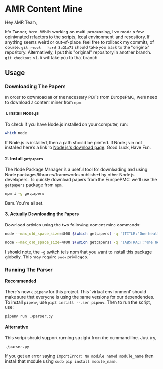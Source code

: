 # AMR Content Mine

Hey AMR Team,

It's Tanner, here. While working on multi-processing, I've made a few opinionated refactors to the scripts, local environment, and repository. If anything seems weird or out-of-place, feel free to rollback my commits, of course. `git reset --hard 3a21a71` should take you back to the "original"  repository. Alternatively, I put this "original" repository in another branch. `git checkout v1.0` will take you to that branch.

## Usage

### Downloading The Papers

In order to download all of the necessary PDFs from EuropePMC, we'll need to download a content miner from `npm`.

#### 1. Install Node.js

To check if you have Node.js installed on your computer, run:

```bash
which node
```

If Node.js is installed, then a path should be printed. If Node.js in not installed here's a link to [Node.js's download page](https://nodejs.org/en/download/). Good Luck, Have Fun.

#### 2. Install `getpapers`

The Node Package Manager is a useful tool for downloading and using Node packages/libraries/frameworks published by other Node.js developers. To quickly download papers from the EuropePMC, we'll use the `getpapers` package from `npm`.

```bash
npm i -g getpapers
```

Bam. You're all set.

#### 3. Actually Downloading the Papers

Download articles using the two following content mine commands:

```bash
node --max_old_space_size=4000 $(which getpapers) -q '(TITLE:"One health" OR TITLE:"One medicine" OR TITLE:"Animal" OR TITLE:"human" OR TITLE:"environment" OR TITLE:"ecosystem" OR TITLE:"ecohealth") AND (TITLE:"Antimicrobial resistance" OR TITLE:"antibiotic resistance" OR TITLE:"drug resistance" OR TITLE:"multi-drug resistance" OR TITLE:"resistance" OR TITLE:"AMR" OR TITLE:"ABR" OR TITLE:"AR" OR TITLE:"MDR") NOT (TITLE:"herbicide" OR TITLE:"pesticide" OR TITLE:"disease resistance" OR TITLE:"fungicide")' -o AmsContainer -p -f AmsContentMineLog

node --max_old_space_size=4000 $(which getpapers) -q '(ABSTRACT:"One health" OR ABSTRACT:"One medicine" OR ABSTRACT:"Animal" OR ABSTRACT:"human" OR ABSTRACT:"environment" OR ABSTRACT:"ecosystem" OR ABSTRACT:"ecohealth") AND (ABSTRACT:"Antimicrobial resistance" OR ABSTRACT:"antibiotic resistance" OR ABSTRACT:"drug resistance" OR ABSTRACT:"multi-drug resistance" OR ABSTRACT:"resistance" OR ABSTRACT:"AMR" OR ABSTRACT:"ABR" OR ABSTRACT:"AR" OR ABSTRACT:"MDR") NOT (ABSTRACT:"herbicide" OR ABSTRACT:"pesticide" OR ABSTRACT:"disease resistance" OR ABSTRACT:"fungicide")' -o AmsContainer -p -f AmsContentMineLog
  ```

I should note, the `-g` switch tells npm that you want to install this package globally. This may require `sudo` privileges.

### Running The Parser

#### Recommended

There's now a `pipenv` for this project. This 'virtual environment' should make sure that everyone is using the same versions for our dependencies. To install `pipenv`, use `pip3 install --user pipenv`. Then to run the script, use:

```bash
pipenv run ./parser.py
```

#### Alternative

This script should support running straight from the command line. Just try,

```bash
./parser.py
```

If you get an error saying `ImportError: No module named module_name` then install that module using `sudo pip install module_name`.
